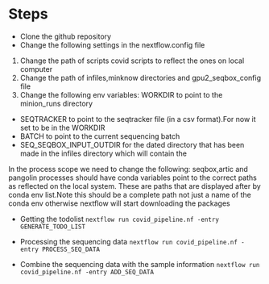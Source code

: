 # Steps

* Clone the github repository
* Change the following settings in the nextflow.config file
1. Change the path of scripts  covid scripts to reflect the ones on local computer
2. Change the path of infiles,minknow directories and gpu2_seqbox_config file 
3. Change the following env variables:
WORKDIR to point to the minion_runs directory
* SEQTRACKER to point to the seqtracker file (in a csv format).For now it set to be in the WORKDIR
* BATCH to point to the current sequencing batch
* SEQ_SEQBOX_INPUT_OUTDIR for the dated directory that has been made in the infiles directory which will contain the 


In the process scope we need to change the following:
seqbox,artic and pangolin processes should have conda variables point to the correct paths as reflected on the local system. These are paths that are displayed after by conda env list.Note this should be a complete path not just a name of the conda env otherwise nextflow will start downloading the packages


* Getting the todolist
`nextflow run covid_pipeline.nf -entry GENERATE_TODO_LIST`

* Processing the sequencing data
`nextflow run covid_pipeline.nf -entry PROCESS_SEQ_DATA`

* Combine the sequencing data with the sample information 
`nextflow run covid_pipeline.nf -entry ADD_SEQ_DATA`
